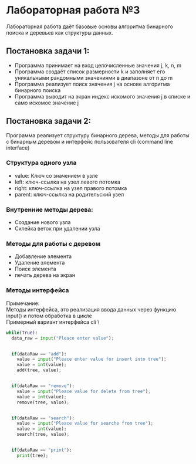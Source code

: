 # Лабораторная работа №3

Лабораторная работа даёт базовые основы алгоритма бинарного поиска и деревьев как структуры данных.


## Постановка задачи 1:
- Программа принимает на вход целочисленные значения j, k, n, m
- Программа создаёт список размерности k и заполняет его уникальными рандомными значениями в диапазоне от n до m 
- Программа реализует поиск значения j на основе алгоритма бинарного поиска
- Программа выводит на экран индекс искомого значения j в списке и само искомое значение j


## Постановка задачи 2:
Программа реализует структуру бинарного дерева, методы для работы с бинарным деревом и интерфейс пользователя cli (command line interface)


### Структура одного узла
- value: Ключ со значением в узле
- left: ключ-ссылка на узел левого потомка
- right: ключ-ссылка на узел правого потомка
- parent:  ключ-ссылка на родительский узел


### Внутренние методы дерева:
- Создание нового узла
- Склейка веток при удалении узла


### Методы для работы с деревом
- Добавление элемента
- Удаление элемента
- Поиск элемента
- печать дерева на экран


### Методы интерфейса
Примечание: \
Методы интерфейса, это реализация ввода данных через функцию input() и потом обработка в цикле \
Примерный вариант интерфейса cli \
```python
while(True):
  data_raw = input("Pleace enter value");


  if(dataRaw == "add"):
    value = input("Pleace enter value for insert into tree");
    value = int(value);
    add(tree, value);


  if(dataRaw == "remove"):
    value = input("Pleace value for delete from tree");
    value = int(value);
    remove(tree, value);


  if(dataRaw == "search"):
    value = input("Pleace value for searche from tree");
    value = int(value);
    search(tree, value);


  if(dataRaw == "print"):
    print(tree);
```
